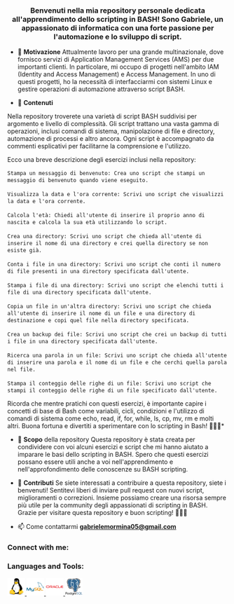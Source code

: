 <h3 align="center">Benvenuti nella mia repository personale dedicata all'apprendimento dello scripting in BASH! Sono Gabriele, un appassionato di informatica con una forte passione per l'automazione e lo sviluppo di script.</h3>

- 🔭 **Motivazione** Attualmente lavoro per una grande multinazionale, dove fornisco servizi di Application Management Services (AMS) per due importanti clienti. In particolare, mi occupo di progetti nell'ambito IAM (Identity and Access Management) e Access Management. In uno di questi progetti, ho la necessità di interfacciarmi con sistemi Linux e gestire operazioni di automazione attraverso script BASH.

- 🌱 **Contenuti**

Nella repository troverete una varietà di script BASH suddivisi per argomento e livello di complessità. Gli script trattano una vasta gamma di operazioni, inclusi comandi di sistema, manipolazione di file e directory, automazione di processi e altro ancora. Ogni script è accompagnato da commenti esplicativi per facilitarne la comprensione e l'utilizzo.

Ecco una breve descrizione degli esercizi inclusi nella repository:

    Stampa un messaggio di benvenuto: Crea uno script che stampi un messaggio di benvenuto quando viene eseguito.

    Visualizza la data e l'ora corrente: Scrivi uno script che visualizzi la data e l'ora corrente.

    Calcola l'età: Chiedi all'utente di inserire il proprio anno di nascita e calcola la sua età utilizzando lo script.

    Crea una directory: Scrivi uno script che chieda all'utente di inserire il nome di una directory e crei quella directory se non esiste già.

    Conta i file in una directory: Scrivi uno script che conti il numero di file presenti in una directory specificata dall'utente.

    Stampa i file di una directory: Scrivi uno script che elenchi tutti i file di una directory specificata dall'utente.

    Copia un file in un'altra directory: Scrivi uno script che chieda all'utente di inserire il nome di un file e una directory di destinazione e copi quel file nella directory specificata.

    Crea un backup dei file: Scrivi uno script che crei un backup di tutti i file in una directory specificata dall'utente.

    Ricerca una parola in un file: Scrivi uno script che chieda all'utente di inserire una parola e il nome di un file e che cerchi quella parola nel file.

    Stampa il conteggio delle righe di un file: Scrivi uno script che stampi il conteggio delle righe di un file specificato dall'utente.

Ricorda che mentre pratichi con questi esercizi, è importante capire i concetti di base di Bash come variabili, cicli, condizioni e l'utilizzo di comandi di sistema come echo, read, if, for, while, ls, cp, mv, rm e molti altri. Buona fortuna e divertiti a sperimentare con lo scripting in Bash! 🚀👨‍💻*

- 🤝 **Scopo** della repository Questa repository è stata creata per condividere con voi alcuni esercizi e script che mi hanno aiutato a imparare le basi dello scripting in BASH. Spero che questi esercizi possano essere utili anche a voi nell'apprendimento e nell'approfondimento delle conoscenze su BASH scripting.

- 💬 **Contributi** Se siete interessati a contribuire a questa repository, siete i benvenuti! Sentitevi liberi di inviare pull request con nuovi script, miglioramenti o correzioni. Insieme possiamo creare una risorsa sempre più utile per la community degli appassionati di scripting in BASH. Grazie per visitare questa repository e buon scripting! 🚀👨‍💻
- 📫 Come contattarmi **gabrielemormina05@gmail.com**

<h3 align="left">Connect with me:</h3>
<p align="left">
</p>

<h3 align="left">Languages and Tools:</h3>
<p align="left"> <a href="https://www.linux.org/" target="_blank" rel="noreferrer"> <img src="https://raw.githubusercontent.com/devicons/devicon/master/icons/linux/linux-original.svg" alt="linux" width="40" height="40"/> </a> <a href="https://www.mysql.com/" target="_blank" rel="noreferrer"> <img src="https://raw.githubusercontent.com/devicons/devicon/master/icons/mysql/mysql-original-wordmark.svg" alt="mysql" width="40" height="40"/> </a> <a href="https://www.oracle.com/" target="_blank" rel="noreferrer"> <img src="https://raw.githubusercontent.com/devicons/devicon/master/icons/oracle/oracle-original.svg" alt="oracle" width="40" height="40"/> </a> <a href="https://www.postgresql.org" target="_blank" rel="noreferrer"> <img src="https://raw.githubusercontent.com/devicons/devicon/master/icons/postgresql/postgresql-original-wordmark.svg" alt="postgresql" width="40" height="40"/> </a> </p>
